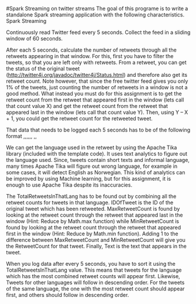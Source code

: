 #Spark Streaming on twitter streams
The goal of this programe is to write a standalone Spark streaming application with the following
characteristics. Spark Streaming 

Continuously read Twitter feed every 5 seconds.
Collect the feed in a sliding window of 60 seconds.

After each 5 seconds, calculate the number of retweets through all the retweets appearing
in that window. For this, first you have to filter the tweets, so that you are left only with
retweets. From a retweet, you can get the status of the original tweet
(http://twitter4j.org/javadoc/twitter4j/Status.html) and therefore also get its retweet
count. Note however, that since the free twitter feed gives you only 1% of the tweets, just
counting the number of retweets in a window is not a good method. What instead you must
do for this assignment is to get the retweet count from the retweet that appeared first in
the window (lets call that count value X) and get the retweet count from the retweet that
appeared last in the window (lets call that count value Y). Then, using Y – X + 1, you could
get the retweet count for the retweeted tweet.

That data that needs to be logged each 5 seconds has to be of the following format
<Secs>,<Lang>,<Langcode>,<TotalRetweetsInThatLang>,<IDOfTweet>,<MaxRetweetCount>,<MinRetweetCount>
,<RetweetCount>,<Text>

We can get the language used in the retweet by using the Apache Tika library (included
with the template code). It uses text analytics to figure out the language used. Since, tweets
contain short texts and informal language, many times Apache Tika will figure out wrong
language, for example in some cases, it will detect English as Norwegian. This kind of
analytics can be improved by using Machine learning, but for this assignment, it is enough
to use Apache Tika despite its inaccuracies.

The TotalRetweetsInThatLang has to be found out by combining all the retweet counts for
tweets in that language. IDOfTweet is the ID of the original tweet which has been
retweeted. MaxRetweetCount is found by looking at the retweet count through the
retweet that appeared last in the window (Hint: Reduce by Math.max function) while
MinRetweetCount is found by looking at the retweet count through the retweet that
appeared first in the window (Hint: Reduce by Math.min function). Adding 1 to the
difference between MaxRetweetCount and MinRetweetCount will give you the
RetweetCount for that tweet. Finally, Text is the text that appears in the tweet.

When you log data after every 5 seconds, you have to sort it using the
TotalRetweetsInThatLang value. This means that tweets for the language which has the
most combined retweet counts will appear first. Likewise, Tweets for other languages will
follow in descending order. For the tweets of the same language, the one with the most
retweet count should appear first, and others should follow in descending order.
